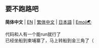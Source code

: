 ## 要不跑路吧

**简体中文** | [EN](README_en-US.md) | [繁体中文](README_zh_TW.md) | [日本語](README_ja-JP.md) | [Emoji🌏️](README_zh_emoji.md)

代码和人有一个能run就行了  
已经坐船到柬埔寨了，马上转船到金三角了（